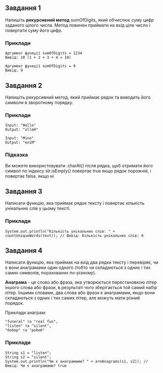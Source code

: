 ## Завдання 1
Напишіть **рекурсивний метод** sumOfDigits, який обчислює суму цифр заданого цілого числа. Метод повинен приймати на вхід ціле число і повертати суму його цифр.

### Приклади
    Аргумент функції sumOfDigits = 1234
    Вивід: 10 (1 + 2 + 3 + 4 = 10)

    Аргумент функції sumOfDigits = 9
    Вивід: 9

## Завдання 2
Напишіть рекурсивний метод, який приймає рядок та виводить його символи в зворотному порядку.

### Приклади
    Input: "Hello"
    Output: "olleH"

    Input: "Mine"
    Output: "eniM"

### Підказка
Ви можете використовувати .charAt() після рядка, щоб отримати його символ по індексу
str.isEmpty() повертає true якщо рядок порожній, і повертає false, якщо ні

## Завдання 3
Написати функцію, яка приймає рядок тексту і повертає кількість унікальних слів у цьому тексті.

### Приклади

    System.out.println("Кількість унікальних слів: " + countUniqueWords(text)); // Вивід: Кількість унікальних слів: 6

## Завдання 4
Написати функцію, яка приймає на вхід два рядки тексту і перевіряє, чи є вони анаграмами один одного (тобто чи складаються з одних і тих самих символів, порахованих по-різному).

**Анаграма** - це слово або фраза, яка утворюється перестановкою літер іншого слова або фрази, в результаті чого зберігається той самий набір літер. Іншими словами, два слова або фрази є анаграмами, якщо вони складаються з одних і тих самих літер, але можуть мати різний порядок.

Приклади анаграм: 

    "funeral" та "real fun", 
    "listen" та "silent", 
    "бобер" та "робеб"

### Приклади
    String s1 = "listen";
    String s2 = "silent";
    System.out.println("Чи є анаграмами? " + areAnagrams(s1, s2)); // Вивід: Чи є анаграмами? true